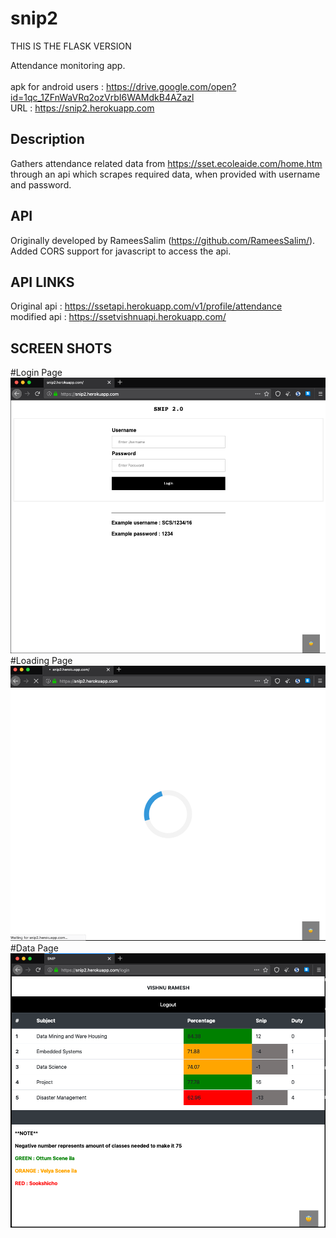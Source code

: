 # snip2
THIS IS THE FLASK VERSION

Attendance monitoring app.<br><br>
apk for android users : https://drive.google.com/open?id=1qc_1ZFnWaVRq2ozVrbI6WAMdkB4AZazl  <br>
URL : https://snip2.herokuapp.com

## Description
Gathers attendance related data from https://sset.ecoleaide.com/home.htm through an api which scrapes required data, when provided with username and password.

## API
Originally developed by RameesSalim (https://github.com/RameesSalim/).<br>
Added CORS support for javascript to access the api.
## API LINKS
Original api : https://ssetapi.herokuapp.com/v1/profile/attendance <br>
modified api : https://ssetvishnuapi.herokuapp.com/

## SCREEN SHOTS
#Login Page
![github-medium](screen_shots/index_page.png)
#Loading Page
![github-medium](screen_shots/loading_page.png)
#Data Page
![github-medium](screen_shots/attendance_page.png)
